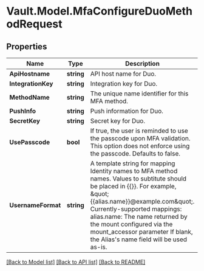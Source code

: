 # Vault.Model.MfaConfigureDuoMethodRequest

## Properties

Name | Type | Description | Notes
------------ | ------------- | ------------- | -------------
**ApiHostname** | **string** | API host name for Duo. | [optional] 
**IntegrationKey** | **string** | Integration key for Duo. | [optional] 
**MethodName** | **string** | The unique name identifier for this MFA method. | [optional] 
**PushInfo** | **string** | Push information for Duo. | [optional] 
**SecretKey** | **string** | Secret key for Duo. | [optional] 
**UsePasscode** | **bool** | If true, the user is reminded to use the passcode upon MFA validation. This option does not enforce using the passcode. Defaults to false. | [optional] 
**UsernameFormat** | **string** | A template string for mapping Identity names to MFA method names. Values to subtitute should be placed in {{}}. For example, \&quot;{{alias.name}}@example.com\&quot;. Currently-supported mappings: alias.name: The name returned by the mount configured via the mount_accessor parameter If blank, the Alias&#x27;s name field will be used as-is. | [optional] 

[[Back to Model list]](../README.md#documentation-for-models) [[Back to API list]](../README.md#documentation-for-api-endpoints) [[Back to README]](../README.md)

